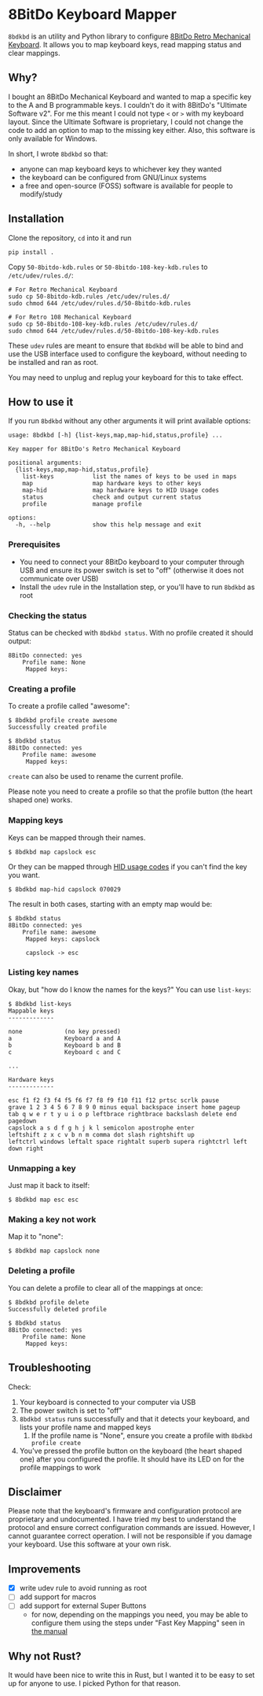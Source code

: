 8BitDo Keyboard Mapper
======================

`8bdkbd` is an utility and Python library to configure [8BitDo Retro Mechanical Keyboard][8bitdo-kbd-product-page]. It allows you to map keyboard keys, read mapping status and clear mappings.

[8bitdo-kbd-product-page]: https://www.8bitdo.com/retro-mechanical-keyboard/


Why?
----

I bought an 8BitDo Mechanical Keyboard and wanted to map a specific key to the A and B programmable keys. I couldn't do it with 8BitDo's "Ultimate Software v2". For me this meant I could not type `<` or `>` with my keyboard layout. Since the Ultimate Software is proprietary, I could not change the code to add an option to map to the missing key either. Also, this software is only available for Windows.

In short, I wrote `8bdkbd` so that:
- anyone can map keyboard keys to whichever key they wanted
- the keyboard can be configured from GNU/Linux systems
- a free and open-source (FOSS) software is available for people to modify/study


Installation
------------

Clone the repository, `cd` into it and run

    pip install .

Copy `50-8bitdo-kdb.rules` or `50-8bitdo-108-key-kdb.rules` to `/etc/udev/rules.d/`:

    # For Retro Mechanical Keyboard
    sudo cp 50-8bitdo-kdb.rules /etc/udev/rules.d/
    sudo chmod 644 /etc/udev/rules.d/50-8bitdo-kdb.rules

    # For Retro 108 Mechanical Keyboard
    sudo cp 50-8bitdo-108-key-kdb.rules /etc/udev/rules.d/
    sudo chmod 644 /etc/udev/rules.d/50-8bitdo-108-key-kdb.rules

These `udev` rules are meant to ensure that `8bdkbd` will be able to bind and use the USB interface used to configure the keyboard, without needing to be installed and ran as root.

You may need to unplug and replug your keyboard for this to take effect.


How to use it
-------------

If you run `8bdkbd` without any other arguments it will print available options:

    usage: 8bdkbd [-h] {list-keys,map,map-hid,status,profile} ...

    Key mapper for 8BitDo's Retro Mechanical Keyboard

    positional arguments:
      {list-keys,map,map-hid,status,profile}
        list-keys           list the names of keys to be used in maps
        map                 map hardware keys to other keys
        map-hid             map hardware keys to HID Usage codes
        status              check and output current status
        profile             manage profile

    options:
      -h, --help            show this help message and exit


### Prerequisites

- You need to connect your 8BitDo keyboard to your computer through USB and ensure its power switch is set to "off" (otherwise it does not communicate over USB)
- Install the `udev` rule in the Installation step, or you'll have to run `8bdkbd` as root


### Checking the status

Status can be checked with `8bdkbd status`. With no profile created it should output:

    8BitDo connected: yes
        Profile name: None
         Mapped keys:


### Creating a profile

To create a profile called "awesome":

    $ 8bdkbd profile create awesome
    Successfully created profile

    $ 8bdkbd status
    8BitDo connected: yes
        Profile name: awesome
         Mapped keys:

`create` can also be used to rename the current profile.

Please note you need to create a profile so that the profile button (the heart shaped one) works.


### Mapping keys

Keys can be mapped through their names.

    $ 8bdkbd map capslock esc

Or they can be mapped through [HID usage codes][hid-usage-codes] if you can't find the key you want.

    $ 8bdkbd map-hid capslock 070029

The result in both cases, starting with an empty map would be:

    $ 8bdkbd status
    8BitDo connected: yes
        Profile name: awesome
         Mapped keys: capslock

         capslock -> esc


### Listing key names

Okay, but "how do I know the names for the keys?" You can use `list-keys`:

    $ 8bdkbd list-keys
    Mappable keys
    -------------

    none            (no key pressed)
    a               Keyboard a and A
    b               Keyboard b and B
    c               Keyboard c and C

    ...

    Hardware keys
    -------------

    esc f1 f2 f3 f4 f5 f6 f7 f8 f9 f10 f11 f12 prtsc scrlk pause
    grave 1 2 3 4 5 6 7 8 9 0 minus equal backspace insert home pageup
    tab q w e r t y u i o p leftbrace rightbrace backslash delete end pagedown
    capslock a s d f g h j k l semicolon apostrophe enter
    leftshift z x c v b n m comma dot slash rightshift up
    leftctrl windows leftalt space rightalt superb supera rightctrl left down right


### Unmapping a key

Just map it back to itself:

    $ 8bdkbd map esc esc


### Making a key not work

Map it to "none":

    $ 8bdkbd map capslock none


### Deleting a profile

You can delete a profile to clear all of the mappings at once:

    $ 8bdkbd profile delete
    Successfully deleted profile

    $ 8bdkbd status
    8BitDo connected: yes
        Profile name: None
         Mapped keys:


[hid-usage-codes]: https://www.usb.org/sites/default/files/hut1_5.pdf


Troubleshooting
---------------

Check:
1. Your keyboard is connected to your computer via USB
1. The power switch is set to "off"
1. `8bdkbd status` runs successfully and that it detects your keyboard, and lists your profile name and mapped keys
    1. If the profile name is "None", ensure you create a profile with `8bdkbd profile create`
1. You've pressed the profile button on the keyboard (the heart shaped one) after you configured the profile. It should have its LED on for the profile mappings to work


Disclaimer
----------

Please note that the keyboard's firmware and configuration protocol are proprietary and undocumented. I have tried my best to understand the protocol and ensure correct configuration commands are issued. However, I cannot guarantee correct operation. I will not be responsible if you damage your keyboard. Use this software at your own risk.


Improvements
------------

- [x] write udev rule to avoid running as root
- [ ] add support for macros
- [ ] add support for external Super Buttons
  - for now, depending on the mappings you need, you may be able to configure them using the steps under "Fast Key Mapping" seen in [the manual](https://download.8bitdo.com/Manual/PC-Peripherals/retro-mechanical-keyboard.pdf)


Why not Rust?
-------------

It would have been nice to write this in Rust, but I wanted it to be easy to set up for anyone to use. I picked Python for that reason.
